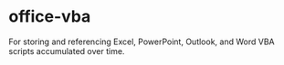 # office-vba
For storing and referencing Excel, PowerPoint, Outlook, and Word VBA scripts accumulated over time.
